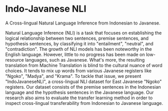 # Indo-Javanese NLI

A Cross-lingual Natural Language Inference from Indonesian to Javanese.

Natural Language Inference (NLI) is a task that focuses on establishing the logical relationship between two sentences, premise sentences, and hypothesis sentences, by classifying it into "entailment", "neutral", and "contradiction". The growth of NLI models has been noteworthy in the English language. However, little to no progress has been made on low-resource languages, such as Javanese. What's more, the resulting translation from Machine Translation is blind to the cultural nuance of word choices. It tends to mix up words from various Javanese registers like "Ngoko", "Madya", and "Krama". To tackle that issue, we present "IndoJavaneseNLI", a cross-lingual NLI dataset for East Javanese "Ngoko" registers. Our dataset consists of the premise sentences in the Indonesian language and the hypothesis sentences in the Javanese language. Our research also aims to evaluate the transfer learning method in order to inspect cross-lingual transferability from Indonesian to Javanese language.